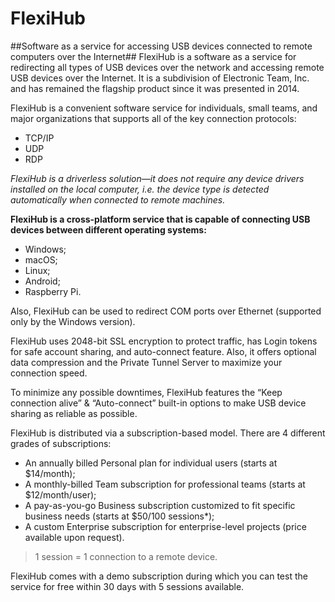# FlexiHub
##Software as a service for accessing USB devices connected to remote computers over the Internet##
FlexiHub is a software as a service for redirecting all types of USB devices over the network and accessing remote USB devices over the Internet. It is a subdivision of Electronic Team, Inc. and has remained the flagship product since it was presented in 2014.

FlexiHub is a convenient software service for individuals, small teams, and major organizations that supports all of the key connection protocols:

- TCP/IP
- UDP
- RDP

*FlexiHub is a driverless solution—it does not require any device drivers installed on the local computer, i.e. the device type is detected automatically when connected to remote machines.*

**FlexiHub is a cross-platform service that is capable of connecting USB devices between different operating systems:**

- Windows;
- macOS;
- Linux;
- Android;
- Raspberry Pi.

Also, FlexiHub can be used to redirect COM ports over Ethernet (supported only by the Windows version).

FlexiHub uses 2048-bit SSL encryption to protect traffic, has Login tokens for safe account sharing, and auto-connect feature. Also, it offers optional data compression and the Private Tunnel Server to maximize your connection speed.

To minimize any possible downtimes, FlexiHub features the “Keep connection alive” & “Auto-connect” built-in options to make USB device sharing as reliable as possible.

FlexiHub is distributed via a subscription-based model. There are 4 different grades of subscriptions:

- An annually billed Personal plan for individual users (starts at $14/month);
- A monthly-billed Team subscription for professional teams (starts at $12/month/user);
- A pay-as-you-go Business subscription customized to fit specific business needs (starts at $50/100 sessions*);
- A custom Enterprise subscription for enterprise-level projects (price available upon request).

>1 session = 1 connection to a remote device.

FlexiHub comes with a demo subscription during which you can test the service for free within 30 days with 5 sessions available.

